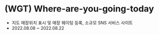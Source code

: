 # (WGT) Where-are-you-going-today
+ 지도 매장위치 표시 및 매장 웨이팅 등록, 소규모 SNS 서비스 사이트
+ 2022.08.08 ~ 2022.08.22
 
